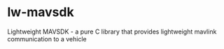 # lw-mavsdk
Lightweight MAVSDK - a pure C library that provides lightweight mavlink communication to a vehicle
